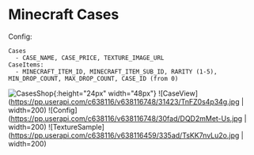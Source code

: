 # Minecraft Cases


Config: 

```
Cases
  - CASE_NAME, CASE_PRICE, TEXTURE_IMAGE_URL
CaseItems: 
  - MINECRAFT_ITEM_ID, MINECRAFT_ITEM_SUB_ID, RARITY (1-5), MIN_DROP_COUNT, MAX_DROP_COUNT, CASE_ID (from 0)
```

![CasesShop](https://pp.userapi.com/c638116/v638116748/31413/y8yL2D7VXM0.jpg){:height="24px" width="48px"}
![CaseView](https://pp.userapi.com/c638116/v638116748/31423/TnFZ0s4p34g.jpg | width=200)
![Config](https://pp.userapi.com/c638116/v638116748/30fad/DQD2mMet-Us.jpg | width=200)
![TextureSample](https://pp.userapi.com/c638116/v638116459/335ad/TsKK7nvLu2o.jpg | width=200)


